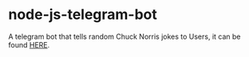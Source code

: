 # node-js-telegram-bot

A telegram bot that tells random Chuck Norris jokes to Users, it can be found [HERE](https://t.me/mukhtar_hashnode_bot).
